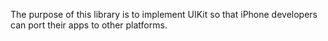 The purpose of this library is to implement UIKit so that
iPhone developers can port their apps to other platforms.